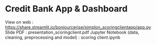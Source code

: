 # Credit Bank App & Dashboard 

View on web : https://share.streamlit.io/bonjourcerise/simplon_scoringclientapp/app.py
Slide PDF : presentation_scoringclient.pdf
Jupyter Notebook (data, cleaning, preprocessing and model) : scoring client.ipynb
